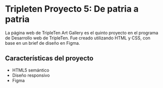 # Tripleten Proyecto 5: De patria a patria

La página web de TripleTen Art Gallery es el quinto proyecto en el programa de Desarrollo web de TripleTen. Fue creado utilizando HTML y CSS, con base en un brief de diseño en Figma.

## Características del proyecto

- HTML5 semántico
- Diseño responsivo
- Figma

#
